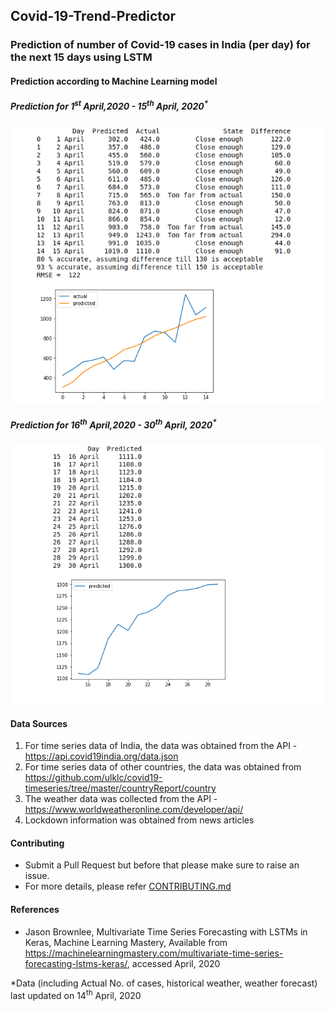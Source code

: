 ## Covid-19-Trend-Predictor
### Prediction of number of Covid-19 cases in India (per day) for the next 15 days using LSTM


#### Prediction according to Machine Learning model

##### Prediction for 1<sup>st</sup> April,2020 - 15<sup>th</sup> April, 2020<sup>*</sup>
![Prediction for 1st April,2020 to 15th April, 2020](https://github.com/abdulsmapara/Github-Media/blob/master/Covid-19-Trend-Predictor/prediction_1.png)

##### Prediction for 16<sup>th</sup> April,2020 - 30<sup>th</sup> April, 2020<sup>*</sup>
![Prediction for 16th April,2020 to 30th April, 2020](https://github.com/abdulsmapara/Github-Media/blob/master/Covid-19-Trend-Predictor/prediction_2.png)


#### Data Sources

1. For time series data of India, the data was obtained from the API - https://api.covid19india.org/data.json
1. For time series data of other countries, the data was obtained from https://github.com/ulklc/covid19-timeseries/tree/master/countryReport/country
1. The weather data was collected from the API - https://www.worldweatheronline.com/developer/api/
1. Lockdown information was obtained from news articles

#### Contributing
* Submit a Pull Request but before that please make sure to raise an issue.
* For more details, please refer [CONTRIBUTING.md](https://github.com/abdulsmapara/Covid-19-Trend-Predictor/blob/master/CONTRIBUTING.md)

#### References

* Jason Brownlee, Multivariate Time Series Forecasting with LSTMs in Keras, Machine Learning Mastery, Available from https://machinelearningmastery.com/multivariate-time-series-forecasting-lstms-keras/, accessed April, 2020



*Data (including Actual No. of cases, historical weather, weather forecast) last updated on 14<sup>th</sup> April, 2020

